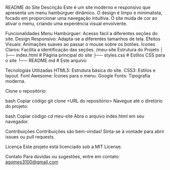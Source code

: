 README do Site
Descrição
Este é um site moderno e responsivo que apresenta um menu hambúrguer dinâmico. O design é limpo e minimalista, focado em proporcionar uma navegação intuitiva. O site muda de cor ao ativar o menu, criando uma experiência visual envolvente.

Funcionalidades
Menu Hambúrguer: Acesso fácil a diferentes seções do site.
Design Responsivo: Adapta-se a diferentes tamanhos de tela.
Efeitos Visuais: Animações suaves ao passar o mouse sobre os botões.
Ícones Claros: Facilita a identificação das seções.
/meu-site
Estrutura do Projeto
│
├── index.html      # Página principal do site
├── styles.css      # Estilos CSS para o site
└── README.md       # Este arquivo

Tecnologias Utilizadas
HTML5: Estrutura básica do site.
CSS3: Estilos e layout.
Font Awesome: Ícones para o menu.
Google Fonts: Tipografia moderna.

Clone o repositório:

bash
Copiar código
git clone <URL do repositório>
Navegue até o diretório do projeto:

bash
Copiar código
cd meu-site
Abra o arquivo index.html em seu navegador.

Contribuições
Contribuições são bem-vindas! Sinta-se à vontade para abrir issues ou pull requests.

Licença
Este projeto está licenciado sob a MIT License.

Contato
Para dúvidas ou sugestões, entre em contato: agomes3100@gmail.com

